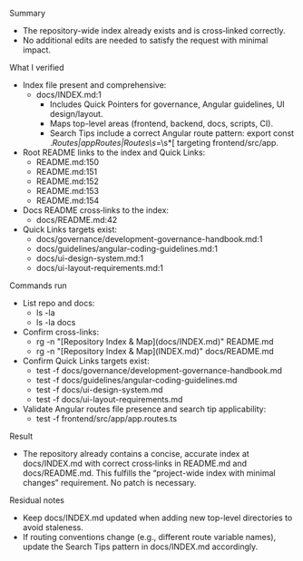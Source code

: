 Summary
- The repository-wide index already exists and is cross‑linked correctly.
- No additional edits are needed to satisfy the request with minimal impact.

What I verified
- Index file present and comprehensive:
  - docs/INDEX.md:1
    - Includes Quick Pointers for governance, Angular guidelines, UI design/layout.
    - Maps top-level areas (frontend, backend, docs, scripts, CI).
    - Search Tips include a correct Angular route pattern: export const .*Routes|appRoutes|Routes\s*=\s*\[ targeting frontend/src/app.
- Root README links to the index and Quick Links:
  - README.md:150
  - README.md:151
  - README.md:152
  - README.md:153
  - README.md:154
- Docs README cross‑links to the index:
  - docs/README.md:42
- Quick Links targets exist:
  - docs/governance/development-governance-handbook.md:1
  - docs/guidelines/angular-coding-guidelines.md:1
  - docs/ui-design-system.md:1
  - docs/ui-layout-requirements.md:1

Commands run
- List repo and docs:
  - ls -la
  - ls -la docs
- Confirm cross-links:
  - rg -n "\[Repository Index & Map\]\(docs/INDEX.md\)" README.md
  - rg -n "\[Repository Index & Map\]\(INDEX.md\)" docs/README.md
- Confirm Quick Links targets exist:
  - test -f docs/governance/development-governance-handbook.md
  - test -f docs/guidelines/angular-coding-guidelines.md
  - test -f docs/ui-design-system.md
  - test -f docs/ui-layout-requirements.md
- Validate Angular routes file presence and search tip applicability:
  - test -f frontend/src/app/app.routes.ts

Result
- The repository already contains a concise, accurate index at docs/INDEX.md with correct cross‑links in README.md and docs/README.md. This fulfills the “project-wide index with minimal changes” requirement. No patch is necessary.

Residual notes
- Keep docs/INDEX.md updated when adding new top-level directories to avoid staleness.
- If routing conventions change (e.g., different route variable names), update the Search Tips pattern in docs/INDEX.md accordingly.

